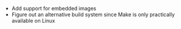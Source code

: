 - Add support for embedded images
- Figure out an alternative build system since Make is only practically available on Linux
